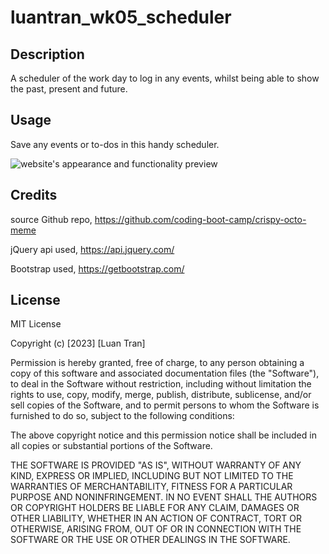 # luantran_wk05_scheduler

## Description
A scheduler of the work day to log in any events, whilst being able to show the past, present and future.


## Usage

Save any events or to-dos in this handy scheduler.

![website's appearance and functionality preview](./screenshot.jpg)

## Credits

source Github repo, https://github.com/coding-boot-camp/crispy-octo-meme

jQuery api used, https://api.jquery.com/

Bootstrap used, https://getbootstrap.com/

## License

MIT License

Copyright (c) [2023] [Luan Tran]

Permission is hereby granted, free of charge, to any person obtaining a copy
of this software and associated documentation files (the "Software"), to deal
in the Software without restriction, including without limitation the rights
to use, copy, modify, merge, publish, distribute, sublicense, and/or sell
copies of the Software, and to permit persons to whom the Software is
furnished to do so, subject to the following conditions:

The above copyright notice and this permission notice shall be included in all
copies or substantial portions of the Software.

THE SOFTWARE IS PROVIDED "AS IS", WITHOUT WARRANTY OF ANY KIND, EXPRESS OR
IMPLIED, INCLUDING BUT NOT LIMITED TO THE WARRANTIES OF MERCHANTABILITY,
FITNESS FOR A PARTICULAR PURPOSE AND NONINFRINGEMENT. IN NO EVENT SHALL THE
AUTHORS OR COPYRIGHT HOLDERS BE LIABLE FOR ANY CLAIM, DAMAGES OR OTHER
LIABILITY, WHETHER IN AN ACTION OF CONTRACT, TORT OR OTHERWISE, ARISING FROM,
OUT OF OR IN CONNECTION WITH THE SOFTWARE OR THE USE OR OTHER DEALINGS IN THE
SOFTWARE.
